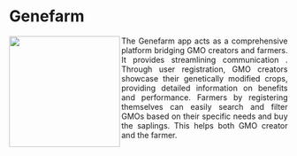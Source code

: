 # Genefarm 
<img align="left" width="200" height="200" src="https://github.com/hackfest-dev/HF24-DINOCODERS/assets/123622523/90649a59-0359-447a-b0cd-d11b6dfc3ca8">
<p align="justify">
The Genefarm app acts as a comprehensive platform bridging GMO creators and farmers. It provides streamlining communication . Through user registration, GMO creators showcase their genetically modified crops, providing detailed information on benefits and performance.  Farmers by registering themselves can easily search and filter GMOs based on their specific needs and buy the saplings.  This helps both GMO creator and the farmer.
</p>

